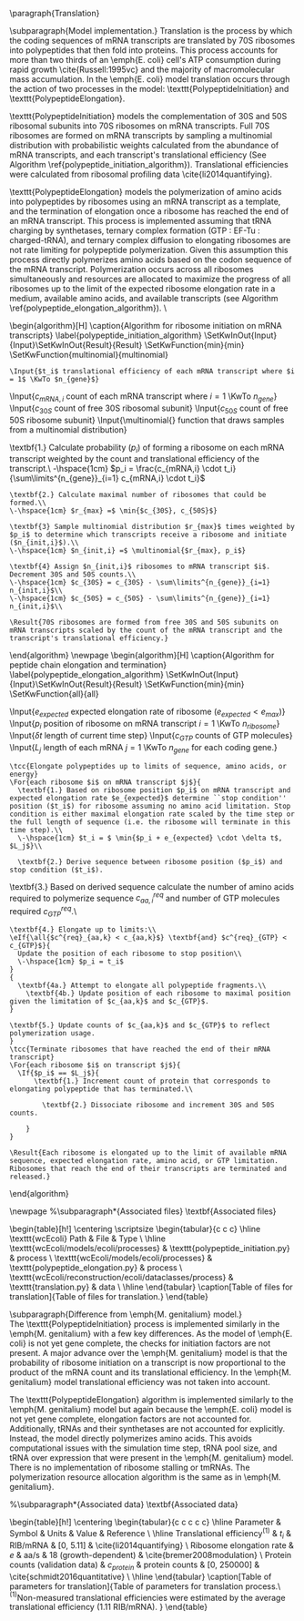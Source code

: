 
\paragraph{Translation}

\subparagraph{Model implementation.}
Translation is the process by which the coding sequences of mRNA transcripts are translated by 70S ribosomes into polypeptides that then fold into proteins. This process accounts for more than two thirds of an \emph{E. coli} cell's ATP consumption during rapid growth \cite{Russell:1995vc} and the majority of macromolecular mass accumulation. In the \emph{E. coli} model  translation occurs through the action of two processes in the model: \texttt{PolypeptideInitiation} and \texttt{PolypeptideElongation}.

\texttt{PolypeptideInitiation} models the complementation of 30S and 50S ribosomal subunits into 70S ribosomes on mRNA transcripts. Full 70S ribosomes are formed on mRNA transcripts by sampling a multinomial distribution with probabilistic weights calculated from the abundance of mRNA transcripts, and each transcript's translational efficiency (See Algorithm \ref{polypeptide_initiation_algorithm}). Translational efficiencies were calculated from ribosomal profiling data \cite{li2014quantifying}.

\texttt{PolypeptideElongation} models the polymerization of amino acids into polypeptides by ribosomes using an mRNA transcript as a template, and the termination of elongation once a ribosome has reached the end of an mRNA transcript. This process is implemented assuming that tRNA charging by synthetases, ternary complex formation (GTP : EF-Tu : charged-tRNA), and ternary complex diffusion to elongating ribosomes are not rate limiting for polypeptide polymerization. Given this assumption this process directly polymerizes amino acids based on the codon sequence of the mRNA transcript. Polymerization occurs across all ribosomes simultaneously and resources are allocated to maximize the progress of all ribosomes up to the limit of the expected ribosome elongation rate in a medium, available amino acids, and available transcripts (see Algorithm \ref{polypeptide_elongation_algorithm}). \\

    
\begin{algorithm}[H]
\caption{Algorithm for ribosome initiation on mRNA transcripts}
\label{polypeptide_initiation_algorithm}
\SetKwInOut{Input}{Input}\SetKwInOut{Result}{Result}
\SetKwFunction{min}{min}
\SetKwFunction{multinomial}{multinomial}

    \Input{$t_i$ translational efficiency of each mRNA transcript where $i = 1$ \KwTo $n_{gene}$}
  \Input{$c_{mRNA,i}$ count of each mRNA transcript where $i = 1$ \KwTo $n_{gene}$}
    \Input{$c_{30S}$ count of free 30S ribosomal subunit}
    \Input{$c_{50S}$ count of free 50S ribosome subunit}
    \Input{\multinomial{} function that draws samples from a multinomial distribution}
    
  \textbf{1.} Calculate probability ($p_i$) of forming a ribosome on each mRNA transcript weighted by the count and translational efficiency of the transcript.\\
    \-\hspace{1cm} $p_i = \frac{c_{mRNA,i} \cdot t_i}{\sum\limits^{n_{gene}}_{i=1} c_{mRNA,i} \cdot t_i}$
    
    \textbf{2.} Calculate maximal number of ribosomes that could be formed.\\
    \-\hspace{1cm} $r_{max} =$ \min{$c_{30S}, c_{50S}$}
    
    \textbf{3} Sample multinomial distribution $r_{max}$ times weighted by $p_i$ to determine which transcripts receive a ribosome and initiate ($n_{init,i}$).\\
    \-\hspace{1cm} $n_{init,i} =$ \multinomial{$r_{max}, p_i$}
    
    \textbf{4} Assign $n_{init,i}$ ribosomes to mRNA transcript $i$. Decrement 30S and 50S counts.\\
    \-\hspace{1cm} $c_{30S} = c_{30S} - \sum\limits^{n_{gene}}_{i=1} n_{init,i}$\\
    \-\hspace{1cm} $c_{50S} = c_{50S} - \sum\limits^{n_{gene}}_{i=1} n_{init,i}$\\

    \Result{70S ribosomes are formed from free 30S and 50S subunits on mRNA transcripts scaled by the count of the mRNA transcript and the transcript's translational efficiency.}
\end{algorithm}
\newpage
\begin{algorithm}[H]
\caption{Algorithm for peptide chain elongation and termination}
\label{polypeptide_elongation_algorithm}
\SetKwInOut{Input}{Input}\SetKwInOut{Result}{Result}
\SetKwFunction{min}{min}
\SetKwFunction{all}{all}

  \Input{$e_{expected}$ expected elongation rate of ribosome ($e_{expected} < e_{max}$)}
    \Input{$p_i$ position of ribosome on mRNA transcript $i = 1$ \KwTo $n_{ribosome}$}
  \Input{$\delta t$ length of current time step}
    \Input{$c_{GTP}$ counts of GTP molecules}
  \Input{$L_j$ length of each mRNA $j = 1$ \KwTo $n_{gene}$ for each coding gene.}
    
    
    \tcc{Elongate polypeptides up to limits of sequence, amino acids, or energy}
    \For{each ribosome $i$ on mRNA transcript $j$}{
      \textbf{1.} Based on ribosome position $p_i$ on mRNA transcript and expected elongation rate $e_{expected}$ determine ``stop condition'' position ($t_i$) for ribosome assuming no amino acid limitation. Stop condition is either maximal elongation rate scaled by the time step or the full length of sequence (i.e. the ribosome will terminate in this time step).\\
      \-\hspace{1cm} $t_i = $ \min{$p_i + e_{expected} \cdot \delta t$, $L_j$}\\
    
      \textbf{2.} Derive sequence between ribosome position ($p_i$) and stop condition ($t_i$).

  \textbf{3.} Based on derived sequence calculate the number of amino acids required to polymerize sequence $c^{req}_{aa,i}$ and number of GTP molecules required $c^{req}_{GTP}$.\\
    
    \textbf{4.} Elongate up to limits:\\
    \eIf{\all{$c^{req}_{aa,k} < c_{aa,k}$} \textbf{and} $c^{req}_{GTP} < c_{GTP}$}{
      Update the position of each ribosome to stop position\\
      \-\hspace{1cm} $p_i = t_i$
    }
    {
      \textbf{4a.} Attempt to elongate all polypeptide fragments.\\
        \textbf{4b.} Update position of each ribosome to maximal position given the limitation of $c_{aa,k}$ and $c_{GTP}$.
    }

    \textbf{5.} Update counts of $c_{aa,k}$ and $c_{GTP}$ to reflect polymerization usage.
    }
    \tcc{Terminate ribosomes that have reached the end of their mRNA transcript}
    \For{each ribosome $i$ on transcript $j$}{
      \If{$p_i$ == $L_j$}{
          \textbf{1.} Increment count of protein that corresponds to elongating polypeptide that has terminated.\\
            
            \textbf{2.} Dissociate ribosome and increment 30S and 50S counts.
        
        }
    }
    
    \Result{Each ribosome is elongated up to the limit of available mRNA sequence, expected elongation rate, amino acid, or GTP limitation. Ribosomes that reach the end of their transcripts are terminated and released.}
\end{algorithm}    


\newpage
%\subparagraph*{Associated files} 
\textbf{Associated files}

\begin{table}[h!]
 \centering
 \scriptsize
 \begin{tabular}{c c c} 
 \hline
 \texttt{wcEcoli} Path & File & Type \\
 \hline
\texttt{wcEcoli/models/ecoli/processes} & \texttt{polypeptide\_initiation.py} & process \\
\texttt{wcEcoli/models/ecoli/processes} & \texttt{polypeptide\_elongation.py} & process \\
\texttt{wcEcoli/reconstruction/ecoli/dataclasses/process} & \texttt{translation.py} & data \\
 \hline
\end{tabular}
\caption[Table of files for translation]{Table of files for translation.}
\end{table}


\subparagraph{Difference from \emph{M. genitalium} model.}   
The \texttt{PolypeptideInitiation} process is implemented similarly in the \emph{M. genitalium} with a few key differences. As the model of \emph{E. coli} is not yet gene complete, the checks for initiation factors are not present. A major advance over the \emph{M. genitalium} model is that the probability of ribosome initiation on a transcript is now proportional to the product of the mRNA count and its translational efficiency. In the \emph{M. genitalium} model translational efficiency was not taken into account.

The \texttt{PolypeptideElongation} algorithm is implemented similarly to the \emph{M. genitalium} model but again because the \emph{E. coli} model is not yet gene complete, elongation factors are not accounted for. Additionally, tRNAs and their synthetases are not accounted for explicitly. Instead, the model directly polymerizes amino acids. This avoids computational issues with the simulation time step, tRNA pool size, and tRNA over expression that were present in the \emph{M. genitalium} model. There is no implementation of ribosome stalling or tmRNAs. The polymerization resource allocation algorithm is the same as in \emph{M. genitalium}.


%\subparagraph*{Associated data}
\textbf{Associated data}

\begin{table}[h!]
 \centering
 \begin{tabular}{c c c c c} 
 \hline
 Parameter & Symbol & Units & Value & Reference \\
 \hline
Translational efficiency$^{(1)}$ & $t_i$ & RIB/mRNA & [0, 5.11] & \cite{li2014quantifying}  \\
Ribosome elongation rate & $e$ & aa/s & 18 (growth-dependent) & \cite{bremer2008modulation} \\
Protein counts (validation data) & $c_{protein}$ & protein counts & [0, 250000] & \cite{schmidt2016quantitative}  \\
 \hline
\end{tabular}
\caption[Table of parameters for translation]{Table of parameters for translation process.\\
$^{(1)}$Non-measured translational efficiencies were estimated by the average translational efficiency (1.11 RIB/mRNA).
}
\end{table}